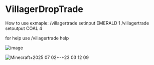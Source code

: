 # VillagerDropTrade

How to use exmaple: 
/villagertrade setinput EMERALD 1
/villagertrade setoutput COAL 4

for help use /villagertrade help

![image](https://github.com/user-attachments/assets/39a4c731-b0d4-41ce-8bd6-2788b08dad9c)

![Minecraft+2025 07 02+-+23 03 12 09](https://github.com/user-attachments/assets/7a8b4331-62d9-4293-aa93-d32410602636)
